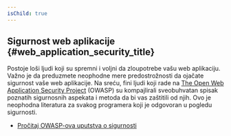 ```yaml
---
isChild: true
---
```


## Sigurnost web aplikacije {#web_application_security_title}

Postoje loši ljudi koji su spremni i voljni da zloupotrebe vašu web aplikaciju. Važno je da preduzmete neophodne mere
predostrožnosti da ojačate sigurnost vaše web aplikacije. Na sreću, fini ljudi koji rade na [The Open Web Application
Security Project][1] (OWASP) su kompajlirali sveobuhvatan spisak poznatih sigurnosnih aspekata i metoda da bi vas
zaštitili od njih. Ovo je neophodna literatura za svakog programera koji je odgovoran u pogledu sigurnosti.

* [Pročitaj OWASP-ova uputstva o sigurnosti][2]

[1]: https://www.owasp.org/
[2]: https://www.owasp.org/index.php/Guide_Table_of_Contents
